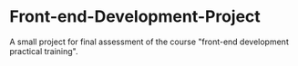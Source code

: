 # Front-end-Development-Project
A small project for final assessment of the course "front-end development practical training".
